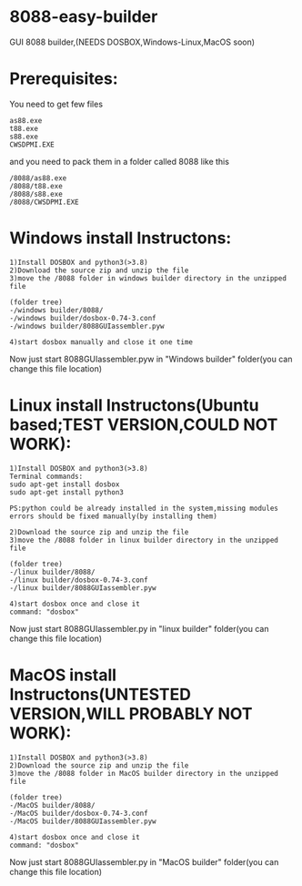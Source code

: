 # 8088-easy-builder
GUI 8088 builder,(NEEDS DOSBOX,Windows-Linux,MacOS soon)

# Prerequisites:
You need to get few files
```
as88.exe
t88.exe
s88.exe
CWSDPMI.EXE
```

and you need to pack them in a folder called 8088 like this
```
/8088/as88.exe
/8088/t88.exe
/8088/s88.exe
/8088/CWSDPMI.EXE
```

# Windows install Instructons:
```
1)Install DOSBOX and python3(>3.8)
2)Download the source zip and unzip the file
3)move the /8088 folder in windows builder directory in the unzipped file 

(folder tree)
-/windows builder/8088/
-/windows builder/dosbox-0.74-3.conf
-/windows builder/8088GUIassembler.pyw

4)start dosbox manually and close it one time
```
Now just start 8088GUIassembler.pyw in "Windows builder" folder(you can change this file location)

# Linux install Instructons(Ubuntu based;TEST VERSION,COULD NOT WORK):
```
1)Install DOSBOX and python3(>3.8)
Terminal commands:
sudo apt-get install dosbox
sudo apt-get install python3 

PS:python could be already installed in the system,missing modules errors should be fixed manually(by installing them)

2)Download the source zip and unzip the file
3)move the /8088 folder in linux builder directory in the unzipped file 

(folder tree)
-/linux builder/8088/
-/linux builder/dosbox-0.74-3.conf
-/linux builder/8088GUIassembler.pyw

4)start dosbox once and close it
command: "dosbox"

```
Now just start 8088GUIassembler.py in "linux builder" folder(you can change this file location)

# MacOS install Instructons(UNTESTED VERSION,WILL PROBABLY NOT WORK):
```
1)Install DOSBOX and python3(>3.8)
2)Download the source zip and unzip the file
3)move the /8088 folder in MacOS builder directory in the unzipped file 

(folder tree)
-/MacOS builder/8088/
-/MacOS builder/dosbox-0.74-3.conf
-/MacOS builder/8088GUIassembler.pyw

4)start dosbox once and close it
command: "dosbox"

```
Now just start 8088GUIassembler.py in "MacOS builder" folder(you can change this file location)


